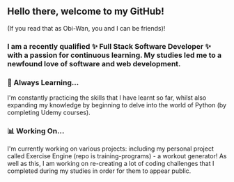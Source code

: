 ## Hello there, welcome to my GitHub!
(If you read that as Obi-Wan, you and I can be friends)! 

### I am a recently qualified ✨ Full Stack Software Developer ✨ with a passion for continuous learning. My studies led me to a newfound love of software and web development. 

### 🌱 Always Learning...
I'm constantly practicing the skills that I have learnt so far, whilst also expanding my knowledge by beginning to delve into the world of Python (by completing Udemy courses).

### 📊 Working On...
I'm currently working on various projects: including my personal project called Exercise Engine (repo is training-programs) - a workout generator! 
As well as this, I am working on re-creating a lot of coding challenges that I completed during my studies in order for them to appear public. 
